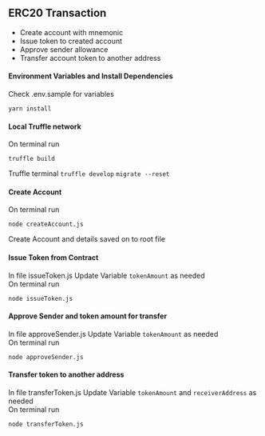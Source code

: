 ## ERC20 Transaction 

- Create account with mnemonic
- Issue token to created account
- Approve sender allowance
- Transfer account token to another address

#### Environment Variables and Install Dependencies
Check .env.sample for variables
```ssh
yarn install
```

#### Local Truffle network
On terminal run
```ssh
truffle build
```
Truffle terminal
```truffle develop```
```migrate --reset```

#### Create Account 
On terminal run
```ssh
node createAccount.js
```
Create Account and details saved on to root file 

#### Issue Token from Contract
In file issueToken.js
Update Variable ```tokenAmount``` as needed\
On terminal run
```ssh
node issueToken.js
```
#### Approve Sender and token amount for transfer
In file approveSender.js
Update Variable ```tokenAmount``` as needed\
On terminal run
```ssh
node approveSender.js
```
#### Transfer token to another address
In file transferToken.js
Update Variable ```tokenAmount``` and ```receiverAddress``` as needed\
On terminal run
```ssh
node transferToken.js
```

